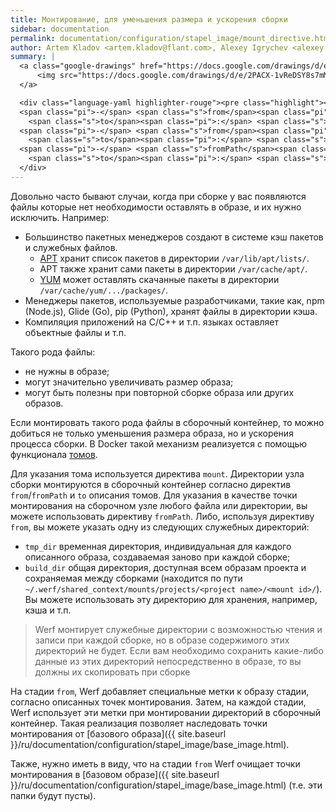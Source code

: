 ```yaml
---
title: Монтирование, для уменьшения размера и ускорения сборки
sidebar: documentation
permalink: documentation/configuration/stapel_image/mount_directive.html
author: Artem Kladov <artem.kladov@flant.com>, Alexey Igrychev <alexey.igrychev@flant.com>
summary: |
  <a class="google-drawings" href="https://docs.google.com/drawings/d/e/2PACX-1vReDSY8s7mMtxuxwDTwtPLFYjEXePaoIB-XbEZcunJGNEHrLbrb9aFxyOoj_WeQe0XKQVhq7RWnG3Eq/pub?w=2031&amp;h=144" data-featherlight="image">
      <img src="https://docs.google.com/drawings/d/e/2PACX-1vReDSY8s7mMtxuxwDTwtPLFYjEXePaoIB-XbEZcunJGNEHrLbrb9aFxyOoj_WeQe0XKQVhq7RWnG3Eq/pub?w=1016&amp;h=72">
  </a>

  <div class="language-yaml highlighter-rouge"><pre class="highlight"><code><span class="s">mount</span><span class="pi">:</span>
  <span class="pi">-</span> <span class="s">from</span><span class="pi">:</span> <span class="s">tmp_dir</span>
    <span class="s">to</span><span class="pi">:</span> <span class="s">&lt;absolute_path&gt;</span>
  <span class="pi">-</span> <span class="s">from</span><span class="pi">:</span> <span class="s">build_dir</span>
    <span class="s">to</span><span class="pi">:</span> <span class="s">&lt;absolute_path&gt;</span>
  <span class="pi">-</span> <span class="s">fromPath</span><span class="pi">:</span> <span class="s">&lt;absolute_or_relative_path&gt;</span>
    <span class="s">to</span><span class="pi">:</span> <span class="s">&lt;absolute_path&gt;</span></code></pre>
  </div>
---
```


Довольно часто бывают случаи, когда при сборке у вас появляются файлы которые нет необходимости оставлять в образе, и их нужно исключить. Например:
- Большинство пакетных менеджеров создают в системе кэш пакетов и служебных файлов.
  - [APT](https://wiki.debian.org/Apt) хранит список пакетов в директории `/var/lib/apt/lists/`.
  - APT также хранит сами пакеты в директории `/var/cache/apt/`.
  - [YUM](http://yum.baseurl.org/) может оставлять скачанные пакеты в директории `/var/cache/yum/.../packages/`.
- Менеджеры пакетов, используемые разработчиками, такие как, ​npm (Node.js), Glide (Go), pip (Python), хранят файлы в директории кэша.
- Компиляция приложений на C/C++ и т.п. языках оставляет объектные файлы и т.п.

Такого рода файлы:
- не нужны в образе;
- могут значительно увеличивать размер образа;
- могут быть полезны при повторной сборке образа или других образов.

Если монтировать такого рода файлы в сборочный контейнер, то можно добиться не только уменьшения размера образа, но и ускорения процесса сборки. В Docker такой механизм реализуется с помощью функционала [томов](https://docs.docker.com/storage/volumes/).

Для указания тома используется директива `mount`. Директории узла сборки монтируются в сборочный контейнер согласно директив `from`/`fromPath` и `to` описания томов. Для указания в качестве точки монтирования на сборочном узле любого файла или директории, вы можете использовать директиву `fromPath`. Либо, используя директиву `from`, вы можете указать одну из следующих служебных директорий:
- `tmp_dir` временная директория, индивидуальная для каждого описанного образа, создаваемая заново при каждой сборке;
- `build_dir` общая директория, доступная всем образам проекта и сохраняемая между сборками (находится по пути `~/.werf/shared_context/mounts/projects/<project name>/<mount id>/`). Вы можете использовать эту директорию для хранения, например, кэша и т.п.

> Werf монтирует служебные директории с возможностью чтения и записи при каждой сборке, но в образе содержимого этих директорий не будет. Если вам необходимо сохранить какие-либо данные из этих директорий непосредственно в образе, то вы должны их скопировать при сборке

На стадии `from`, Werf добавляет специальные метки к образу стадии, согласно описанных точек монтирования. Затем, на каждой стадии, Werf использует эти метки при  монтировании директорий в сборочный контейнер. Такая реализация позволяет наследовать точки монтирования от [базового образа]({{ site.baseurl }}/ru/documentation/configuration/stapel_image/base_image.html).

Также, нужно иметь в виду, что на стадии `from` Werf очищает точки монтирования в [базовом образе]({{ site.baseurl }}/ru/documentation/configuration/stapel_image/base_image.html) (т.е. эти папки будут пусты).
